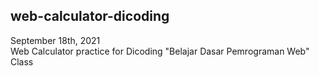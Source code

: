 ## web-calculator-dicoding
September 18th, 2021  
Web Calculator practice for Dicoding "Belajar Dasar Pemrograman Web" Class
